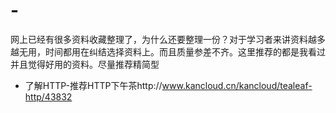 # -
网上已经有很多资料收藏整理了，为什么还要整理一份？对于学习者来讲资料越多越无用，时间都用在纠结选择资料上。而且质量参差不齐。这里推荐的都是我看过并且觉得好用的资料。尽量推荐精简型

- 了解HTTP-推荐HTTP下午茶http://www.kancloud.cn/kancloud/tealeaf-http/43832
